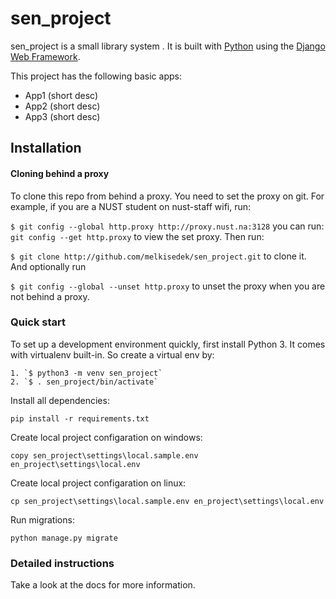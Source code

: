 

# sen_project

sen_project is a small library system . It is built with [Python][0] using the [Django Web Framework][1].

This project has the following basic apps:

* App1 (short desc)
* App2 (short desc)
* App3 (short desc)

## Installation
#### Cloning behind a proxy

To clone this repo from behind a proxy. You need to set the proxy on git. 
For example, if you are a NUST student on nust-staff wifi, run:

`$ git config --global http.proxy http://proxy.nust.na:3128`
you can run: `git config --get http.proxy` to view the set proxy. Then run:

`$ git clone http://github.com/melkisedek/sen_project.git` to clone it.
And optionally run 

`$ git config --global --unset http.proxy` to unset the proxy when you are not behind a proxy.

### Quick start

To set up a development environment quickly, first install Python 3. It
comes with virtualenv built-in. So create a virtual env by:

    1. `$ python3 -m venv sen_project`
    2. `$ . sen_project/bin/activate`

Install all dependencies:

    pip install -r requirements.txt
    
Create local project configaration on windows:

    copy sen_project\settings\local.sample.env en_project\settings\local.env
    
Create local project configaration on linux:

    cp sen_project\settings\local.sample.env en_project\settings\local.env

Run migrations:

    python manage.py migrate

### Detailed instructions

Take a look at the docs for more information.

[0]: https://www.python.org/
[1]: https://www.djangoproject.com/
